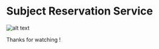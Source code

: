 # Subject Reservation Service

![alt text](https://github.com/imgrbs/SubjectReservationService/blob/master/requirments.png)

Thanks for watching !
